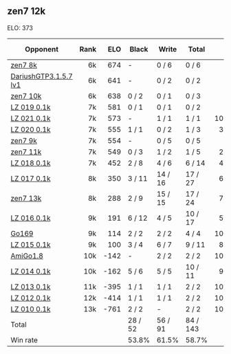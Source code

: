 ## zen7 12k ##

ELO: 373

Opponent | Rank | ELO | Black | Write | Total | Win rate
---------|-----:|----:|-------|-------|-------|-------:
[zen7 8k](zen7%208k.md) | 6k | 674 | - | 0 / 6 | 0 / 6 | 0.0%
[DariushGTP3.1.5.7 lv1](DariushGTP3.1.5.7%20lv1.md) | 6k | 641 | - | 0 / 2 | 0 / 2 | 0.0%
[zen7 10k](zen7%2010k.md) | 6k | 638 | 0 / 2 | 0 / 1 | 0 / 3 | 0.0%
[LZ 019 0.1k](LZ%20019%200.1k.md) | 7k | 581 | 0 / 1 | 0 / 1 | 0 / 2 | 0.0%
[LZ 021 0.1k](LZ%20021%200.1k.md) | 7k | 573 | - | 1 / 1 | 1 / 1 | 100.0%
[LZ 020 0.1k](LZ%20020%200.1k.md) | 7k | 555 | 1 / 1 | 0 / 2 | 1 / 3 | 33.3%
[zen7 9k](zen7%209k.md) | 7k | 554 | - | 0 / 5 | 0 / 5 | 0.0%
[zen7 11k](zen7%2011k.md) | 7k | 549 | 0 / 3 | 1 / 2 | 1 / 5 | 20.0%
[LZ 018 0.1k](LZ%20018%200.1k.md) | 7k | 452 | 2 / 8 | 4 / 6 | 6 / 14 | 42.9%
[LZ 017 0.1k](LZ%20017%200.1k.md) | 8k | 350 | 3 / 11 | 14 / 16 | 17 / 27 | 63.0%
[zen7 13k](zen7%2013k.md) | 8k | 288 | 2 / 9 | 15 / 15 | 17 / 24 | 70.8%
[LZ 016 0.1k](LZ%20016%200.1k.md) | 9k | 191 | 6 / 12 | 4 / 5 | 10 / 17 | 58.8%
[Go169](Go169.md) | 9k | 114 | 2 / 2 | 2 / 2 | 4 / 4 | 100.0%
[LZ 015 0.1k](LZ%20015%200.1k.md) | 9k | 100 | 3 / 4 | 6 / 7 | 9 / 11 | 81.8%
[AmiGo1.8](AmiGo1.8.md) | 10k | -142 | - | 2 / 2 | 2 / 2 | 100.0%
[LZ 014 0.1k](LZ%20014%200.1k.md) | 10k | -162 | 5 / 6 | 5 / 5 | 10 / 11 | 90.9%
[LZ 013 0.1k](LZ%20013%200.1k.md) | 11k | -395 | 1 / 1 | 1 / 1 | 2 / 2 | 100.0%
[LZ 012 0.1k](LZ%20012%200.1k.md) | 12k | -414 | 1 / 1 | 1 / 1 | 2 / 2 | 100.0%
[LZ 010 0.1k](LZ%20010%200.1k.md) | 13k | -761 | 2 / 2 | - | 2 / 2 | 100.0%
Total | | | 28 / 52 | 56 / 91 | 84 / 143 | 
Win rate| | | 53.8% | 61.5% | 58.7% | 
